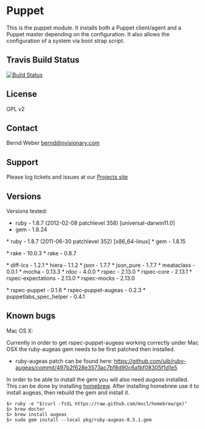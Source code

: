 Puppet
======

This is the puppet module. It installs both a Puppet client/agent and a Puppet master depending
on the configuration. It also allows the configuration of a system via boot strap
script.

Travis Build Status
-------------------
[![Build Status](https://travis-ci.org/berndmweber/open-source-puppet-master.png?branch=master)](https://travis-ci.org/berndmweber/open-source-puppet-master)

License
-------
GPL v2

Contact
-------
Bernd Weber bernd@nvisionary.com

Support
-------

Please log tickets and issues at our [Projects site](https://github.com/berndmweber/open-source-puppet-master/issues)

Versions
--------

Versions tested:
* ruby - 1.8.7 (2012-02-08 patchlevel 358) [universal-darwin11.0]
* gem - 1.8.24
<p />
* ruby - 1.8.7 (2011-06-30 patchlevel 352) [x86_64-linux]
* gem - 1.8.15
<p />
* rake - 10.0.3
* rake - 0.8.7
<p />
* diff-lcs - 1.2.1
* hiera - 1.1.2
* json - 1.7.7
* json_pure - 1.7.7
* meataclass - 0.0.1
* mocha - 0.13.3
* rdoc - 4.0.0
* rspec - 2.13.0
* rspec-core - 2.13.1
* rspec-expectations - 2.13.0
* rspec-mocks - 2.13.0
<p />
* rspec-puppet - 0.1.6
* rspec-puppet-augeas - 0.2.3
* puppetlabs_spec_helper - 0.4.1
<p />

Known bugs
----------

Mac OS X:

Currently in order to get rspec-puppet-augeas working correctly under Mac OSX the ruby-augeas gem needs to be first patched then installed.
* ruby-augeas patch can be found here: https://github.com/uib/ruby-augeas/commit/497b2f628e3573ac7bf8d90c6a1bf08305f1d1e5
 
In order to be able to install the gem you will also need *augeas* installed. This can be done by installing [homebrew](http://mxcl.github.com/homebrew/).
After installing homebrew use it to install augeas, then rebuild the gem and install it.

```
$> ruby -e "$(curl -fsSL https://raw.github.com/mxcl/homebrew/go)"
$> brew doctor
$> brew install augeas
$> sudo gem install --local pkg/ruby-augeas-0.5.1.gem
```
